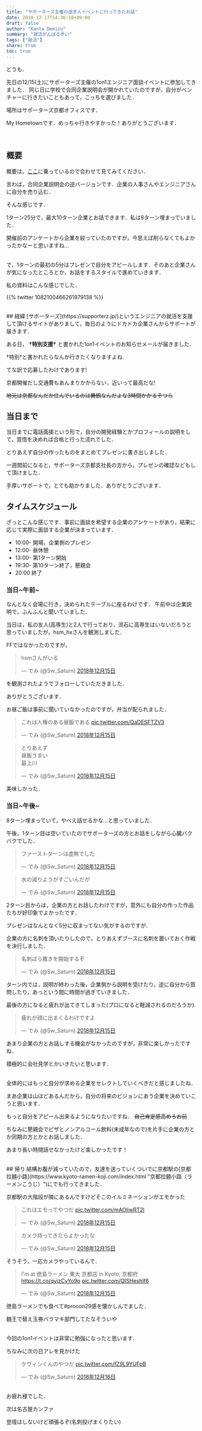 ```yaml
---
title: "サポーターズ主催の逆求人イベントに行ってきたお話"
date: 2018-12-17T14:36:18+09:00
draft: false
author: "Kanta Demizu"
summary: "就活がんばるぞい"
tags: ["就活"]
share: true
toc: true
---
```


どうも．

先日の12/15(土)にサポーターズ主催の1on1エンジニア面談イベントに参加してきました．
同じ日に学校で合同企業説明会が開かれていたのですが，自分がベンチャーに行きたいこともあって，こっちを選びました．

場所はサポーターズ京都オフィスです．

My Hometownです．めっちゃ行きやすかった！ありがとうございます．

<br />

## 概要
概要は，[ここ](https://zine.qiita.com/event-report/find-my-best-internship/)に乗っているので合わせて見てみてください．

言わば，合同企業説明会の逆バージョンです．企業の人事さんやエンジニアさんに自分を売り込む．

そんな感じです．

1ターン25分で，最大10ターン企業とお話できます．私は8ターン埋まっていました．

開催前のアンケートから企業を絞っていたのですが，今思えば削らなくてもよかったかなーと思いますね...

<br />
で，1ターンの最初の5分はプレゼンで自分をアピールします．そのあと企業さんが気になったところとか，お話をするスタイルで進めていきます．

私の資料はこんな感じでした．

{{% twitter 1082100466261979138 %}}
<script async class="speakerdeck-embed" data-id="64397d127eb348d48622172c2b426f1c" data-ratio="1.77777777777778" src="//speakerdeck.com/assets/embed.js"></script>


<br />
## 経緯
[サポーターズ](https://supporterz.jp/)というエンジニアの就活を支援して頂けるサイトがありまして，毎日のようにドカドカ企業さんからサポートが届きます．

ある日， **†特別支援†** と書かれた1on1イベントのお知らせメールが届きました．

†特別†と書かれたらなんか行きたくなりますよね.

てな訳で応募したわけであります!

京都開催だし交通費もあんまりかからない，近いって最高だな!

~~地元は京都なんだか住んでいるのは舞鶴なんだよな3時間かかるぞつら~~

## 当日まで
当日までに電話面接という形で，自分の開発経験とかプロフィールの説明をして，覚悟を決めれば合格と行った流れでした．

とりあえず自分の作ったものをまとめてプレゼンに書き出しました．

一週間前になると，サポーターズ京都支社長の方から，プレゼンの確認などもして頂けました．

手厚いサポートで，とても助かりました．ありがとうございます．

## タイムスケジュール
ざっとこんな感じです．事前に面談を希望する企業のアンケートがあり，結果に応じて実際に面談する企業が決まっています．

- 10:00- 開場，企業側のプレゼン
- 12:00- 昼休憩
- 13:00- 第1ターン開始
- 19:30- 第10ターン終了，懇親会
- 20:00  終了

### 当日~午前~

なんとなく会場に行き，決められたテーブルに座るわけです．
午前中は企業説明で，ふんふんと聞いていました．

当日は，私の友人(高専生)と2人で行っており，流石に高専生はいないだろうと思っていましたが，hsm_hxさんを観測しました．

FFではなかったのですが，

<blockquote class="twitter-tweet" data-lang="ja"><p lang="ja" dir="ltr">hsmさんがいる</p>&mdash; でみ (@Sw_Saturn) <a href="https://twitter.com/Sw_Saturn/status/1073747396624973824?ref_src=twsrc%5Etfw">2018年12月15日</a></blockquote>
<script async src="https://platform.twitter.com/widgets.js" charset="utf-8"></script>

を観測されたようでフォローしていただきました．

ありがとうございます．

お昼ご飯は事前に聞いていなかったのですが，弁当が配られました．
<blockquote class="twitter-tweet" data-lang="ja"><p lang="ja" dir="ltr">これは人権のある昼飯である <a href="https://t.co/QaDESFTZV3">pic.twitter.com/QaDESFTZV3</a></p>&mdash; でみ (@Sw_Saturn) <a href="https://twitter.com/Sw_Saturn/status/1073771897924419584?ref_src=twsrc%5Etfw">2018年12月15日</a></blockquote>
<script async src="https://platform.twitter.com/widgets.js" charset="utf-8"></script>

<blockquote class="twitter-tweet" data-lang="ja"><p lang="ja" dir="ltr">とりあえず<br>昼飯うまい<br>最上川</p>&mdash; でみ (@Sw_Saturn) <a href="https://twitter.com/Sw_Saturn/status/1073779604572127233?ref_src=twsrc%5Etfw">2018年12月15日</a></blockquote>
<script async src="https://platform.twitter.com/widgets.js" charset="utf-8"></script>

美味しかった．

### 当日~午後~
8ターン埋まっていて，やべえ話せるかな…と思っていました．

午後，1ターン目は空いていたのでサポーターズの方とお話をしながら心臓バクバクでした．
<blockquote class="twitter-tweet" data-lang="ja"><p lang="ja" dir="ltr">ファーストターンは虚無でした</p>&mdash; でみ (@Sw_Saturn) <a href="https://twitter.com/Sw_Saturn/status/1073796621748424705?ref_src=twsrc%5Etfw">2018年12月15日</a></blockquote>
<script async src="https://platform.twitter.com/widgets.js" charset="utf-8"></script>

<blockquote class="twitter-tweet" data-lang="ja"><p lang="ja" dir="ltr">水の減りようがすごいんだが</p>&mdash; でみ (@Sw_Saturn) <a href="https://twitter.com/Sw_Saturn/status/1073796859234213889?ref_src=twsrc%5Etfw">2018年12月15日</a></blockquote>
<script async src="https://platform.twitter.com/widgets.js" charset="utf-8"></script>

2ターン目からは，企業の方とお話したわけですが，意外にも自分の作った作品たちが好印象でよかったです．

プレゼンはなんとなく5分に収まってない気がするのですが．

企業の方に名刺を頂いたりしたので，とりあえずブースに名刺を置いておく作戦を決行しました．
<blockquote class="twitter-tweet" data-lang="ja"><p lang="ja" dir="ltr">名刺ばら撒きを開始するぞ</p>&mdash; でみ (@Sw_Saturn) <a href="https://twitter.com/Sw_Saturn/status/1073797823966019584?ref_src=twsrc%5Etfw">2018年12月15日</a></blockquote>
<script async src="https://platform.twitter.com/widgets.js" charset="utf-8"></script>

ターン内では，説明が終わった後，企業側から説明を受けたり，逆に自分から質問したり，あっという間に時間が過ぎていきました．

最後の方になると疲れが出てきてしまった(プロになると軽減されるのだろうか).
<blockquote class="twitter-tweet" data-lang="ja"><p lang="ja" dir="ltr">疲れが顔に出まくるわけですよ</p>&mdash; でみ (@Sw_Saturn) <a href="https://twitter.com/Sw_Saturn/status/1073868433312251905?ref_src=twsrc%5Etfw">2018年12月15日</a></blockquote>
<script async src="https://platform.twitter.com/widgets.js" charset="utf-8"></script>


あまり企業の方とお話しする機会がなかったのですが，非常に楽しかったですね．

積極的に会社見学とかいきたいと思います．

<br />
全体的にはもっと自分が求める企業をセレクトしていくべきだと感じましたね．

まあ企業は山ほどあるんだから，自分の将来のビジョンにあう企業を決めていこうと思います．

もっと自分をアピール出来るようになりたいですね． ~~自己肯定感高めろお前~~

ちなみに懇親会でピザとノンアルコール飲料(未成年なので)を片手に企業の方とか同期の方とかとお話しました．

あまり長い時間話せなかったけど楽しかったです！

<br />
## 帰り
結構お腹が減っていたので，友達を送っていくついでに京都駅の[京都拉麺小路](https://www.kyoto-ramen-koji.com/index.html "京都拉麺小路（ラーメンこうじ）")にでも行ってきました．

京都駅の大階段が隣にあるんですけどそこのイルミネーションがエモかった
<blockquote class="twitter-tweet" data-lang="ja"><p lang="ja" dir="ltr">これはエモってやつだ <a href="https://t.co/mAOliwRT2l">pic.twitter.com/mAOliwRT2l</a></p>&mdash; でみ (@Sw_Saturn) <a href="https://twitter.com/Sw_Saturn/status/1073907605381103616?ref_src=twsrc%5Etfw">2018年12月15日</a></blockquote>
<script async src="https://platform.twitter.com/widgets.js" charset="utf-8"></script>

<blockquote class="twitter-tweet" data-lang="ja"><p lang="ja" dir="ltr">カメラ持ってきたらよかったな</p>&mdash; でみ (@Sw_Saturn) <a href="https://twitter.com/Sw_Saturn/status/1073920375296159750?ref_src=twsrc%5Etfw">2018年12月15日</a></blockquote>
<script async src="https://platform.twitter.com/widgets.js" charset="utf-8"></script>
そうそう，一応カメラやっているんで．

<blockquote class="twitter-tweet" data-lang="ja"><p lang="ja" dir="ltr">I&#39;m at 徳島ラーメン 東大 京都店 in Kyoto, 京都府 <a href="https://t.co/qyizCvYo9o">https://t.co/qyizCvYo9o</a> <a href="https://t.co/QISHeshlf6">pic.twitter.com/QISHeshlf6</a></p>&mdash; でみ (@Sw_Saturn) <a href="https://twitter.com/Sw_Saturn/status/1073915018545111040?ref_src=twsrc%5Etfw">2018年12月15日</a></blockquote>
<script async src="https://platform.twitter.com/widgets.js" charset="utf-8"></script>
徳島ラーメンでも食べて#procon29感を懐かしんでました．

麺王で替え玉券バラマキ部門してたなそういや

<br />
今回の1on1イベントは非常に勉強になったと思います．

ちなみに次の日アレを見かけた
<blockquote class="twitter-tweet" data-lang="ja"><p lang="ja" dir="ltr">ケヴィンくんのやつだ <a href="https://t.co/fZ9L9YUFpB">pic.twitter.com/fZ9L9YUFpB</a></p>&mdash; でみ (@Sw_Saturn) <a href="https://twitter.com/Sw_Saturn/status/1074116736150990849?ref_src=twsrc%5Etfw">2018年12月16日</a></blockquote>
<script async src="https://platform.twitter.com/widgets.js" charset="utf-8"></script>

<br />
お疲れ様でした．

次は名古屋カンファ

登壇はしないけど頑張るぞ(名刺投げまくりたい)
